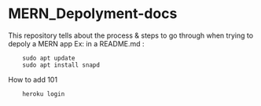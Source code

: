 # MERN_Depolyment-docs
This repository tells about the process &amp; steps to go through when trying to depoly a MERN app
Ex: in a README.md :
```
    sudo apt update
    sudo apt install snapd
```    

How to add 101 
```    
    heroku login 
```
    
